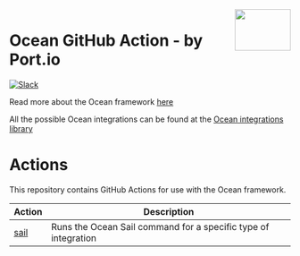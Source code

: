<img align="right" width="100" height="74" src="https://user-images.githubusercontent.com/8277210/183290025-d7b24277-dfb4-4ce1-bece-7fe0ecd5efd4.svg" />

# Ocean GitHub Action - by Port.io

[![Slack](https://img.shields.io/badge/Slack-4A154B?style=for-the-badge&logo=slack&logoColor=white)](https://www.getport.io/community)

Read more about the Ocean framework [here](https://ocean.getport.io/)

All the possible Ocean integrations can be found at the [Ocean integrations library](https://ocean.getport.io/integrations-library/)

# Actions

This repository contains GitHub Actions for use with the Ocean framework.

| Action                   | Description                                                    |
|--------------------------|----------------------------------------------------------------|
| [sail](./sail/README.md) | Runs the Ocean Sail command for a specific type of integration |

